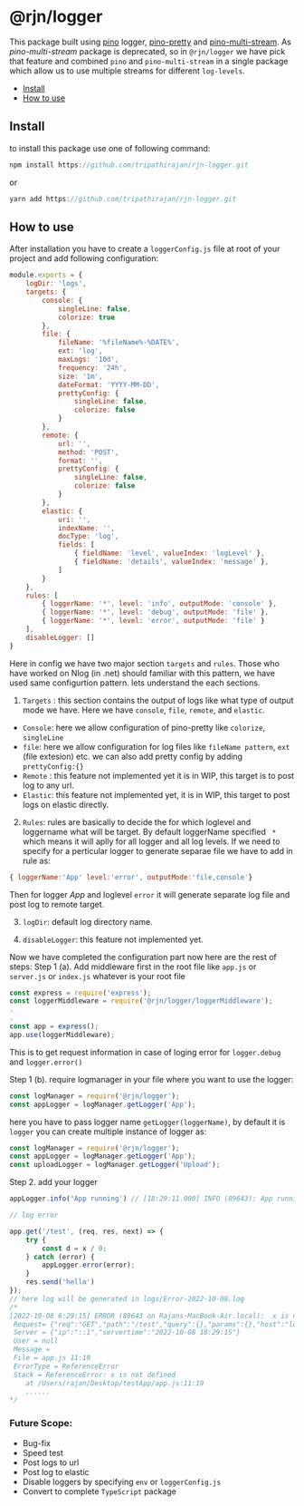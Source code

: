 # @rjn/logger
This package built using [pino][pino] logger, [pino-pretty][pino-pretty] and [pino-multi-stream][pino-multi-stream]. As *pino-multi-stream* package is deprecated, so in ``@rjn/logger``
we have pick that feature and combined ``pino`` and ``pino-multi-stream`` in a single package which allow us to use multiple streams for different ``log-levels``.

+ [Install](#install)
+ [How to use](#usage)

<a id="install"></a>
## Install
 to install this package use one of following command:
 
 ```js
 npm install https://github.com/tripathirajan/rjn-logger.git
 ```
or
```js
yarn add https://github.com/tripathirajan/rjn-logger.git
```
<a id="usage"></a>
## How to use

After installation you have to create a ``loggerConfig.js`` file at root of your project and add following configuration:
```js
module.exports = {
    logDir: 'logs',
    targets: {
        console: {
            singleLine: false,
            colorize: true
        },
        file: {
            fileName: '%fileName%-%DATE%',
            ext: 'log',
            maxLogs: '10d',
            frequency: '24h',
            size: '1m',
            dateFormat: 'YYYY-MM-DD',
            prettyConfig: {
                singleLine: false,
                colorize: false
            }
        },
        remote: {
            url: '',
            method: 'POST',
            format: '',
            prettyConfig: {
                singleLine: false,
                colorize: false
            }
        },
        elastic: {
            uri: '',
            indexName: '',
            docType: 'log',
            fields: [
                { fieldName: 'level', valueIndex: 'logLevel' },
                { fieldName: 'details', valueIndex: 'message' },
            ]
        }
    },
    rules: [
        { loggerName: '*', level: 'info', outputMode: 'console' },
        { loggerName: '*', level: 'debug', outputMode: 'file' },
        { loggerName: '*', level: 'error', outputMode: 'file' }
    ],
    disableLogger: []
}
```
Here in config we have two major section ``targets`` and ``rules``. Those who have worked on Nlog (in .net) should familiar with this pattern, we have used same configurtion pattern. lets understand the each sections.
1. ``Targets`` : this section contains the output of logs like what type of output mode we have. Here we have ``console``, ``file``, ``remote``, and ``elastic``. 
+ ``Console``: here we allow configuration of pino-pretty like ``colorize``, ``singleLine``
+ `` file ``: here we allow configuration for log files like ``fileName pattern``, ``ext`` (file extesion) etc. we can also add pretty config by adding ``prettyConfig:{}``
+ ``Remote`` : this feature not implemented yet it is in WIP, this target is to post log to any url.
+ ``Elastic``: this feature not implemented yet, it is in WIP, this target to post logs on elastic directly.

2. ``Rules``: rules are basically to decide the for which loglevel and loggername what will be target. By default loggerName specified `` *`` which means it will aplly for all logger and all log levels. If we need to specify for a perticular logger to generate separae file we have to add in rule as:
```js
{ loggerName:'App' level:'error', outputMode:'file,console'}
```
Then for logger *App* and loglevel ``error`` it will generate separate log file and post log to remote target.

3. ``logDir``: default log directory name.

4. `` disableLogger ``: this feature not implemented yet.

Now we have completed the configuration part now here are the rest of steps: 
Step 1 (a). Add middleware first in the root file like ``app.js`` or ``server.js`` or ``index.js`` whatever is your root file
```js
const express = require('express');
const loggerMiddleware = require('@rjn/logger/loggerMiddleware');
.
.
const app = express();
app.use(loggerMiddleware);
```
This is to get request information in case of loging error for ``logger.debug`` and ``logger.error()``

Step 1 (b). require logmanager in your file where you want to use the logger:
```js
const logManager = require('@rjn/logger');
const appLogger = logManager.getLogger('App');
```
here you have to pass logger name ``getLogger(loggerName)``, by default it is ``logger``
you can create multiple instance of logger as:

```js
const logManager = require('@rjn/logger');
const appLogger = logManager.getLogger('App');
const uploadLogger = logManager.getLogger('Upload');
```
Step 2. add your logger
```js
appLogger.info('App running') // [18:29:11.000] INFO (89643): App running

// log error 

app.get('/test', (req, res, next) => {
    try {
        const d = x / 0;
    } catch (error) {
        appLogger.error(error);
    }
    res.send('hello')
});
// here log will be generated in logs/Error-2022-10-08.log
/*
[2022-10-08 6:29:15] ERROR (89643 on Rajans-MacBook-Air.local):  x is not defined 
 Request= {"req":"GET","path":"/test","query":{},"params":{},"host":"localhost:2345"} 
 Server = {"ip":"::1","servertime":"2022-10-08 18:29:15"} 
 User = null 
 Message =  
 File = app.js 11:19 
 ErrorType = ReferenceError 
 Stack = ReferenceError: x is not defined
    at /Users/rajan/Desktop/testApp/app.js:11:19
    ......
*/
```
### Future Scope:

+ Bug-fix
+ Speed test
+ Post logs to url
+ Post log to elastic
+ Disable loggers by specifying ``env`` or ``loggerConfig.js``
+ Convert to complete ``TypeScript`` package  

[pino]: https://npm.im/pino
[pino-multi-stream]: https://npm.im/pino-multi-stream
[pino-pretty]:https://www.npmjs.com/package/pino-pretty
